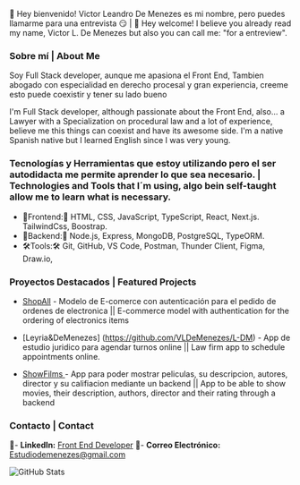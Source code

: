 👋 Hey bienvenido! Victor Leandro De Menezes es mi nombre, pero puedes llamarme para una entrevista 😏 | 👋 Hey welcome! I believe you already read my name, Victor L. De Menezes but also you can call me: "for a entreview".

### Sobre mí | About Me

Soy Full Stack developer, aunque me apasiona el Front End, Tambien abogado con especialidad en derecho procesal y gran experiencia, creeme esto puede coexistir y tener su lado bueno

I'm Full Stack developer, although passionate about the Front End, also... a Lawyer with a Specialization on procedural law and a lot of experience, believe me this things can coexist and have its awesome side. I'm a native Spanish native but I learned English since I was very young.

### Tecnologías y Herramientas que estoy utilizando pero el ser autodidacta me permite aprender lo que sea necesario. | Technologies and Tools that I´m using, algo bein self-taught allow me to learn what is necessary.

- 📲Frontend:📲 HTML, CSS, JavaScript, TypeScript, React, Next.js. TailwindCss, Boostrap.
- 💾Backend:💾 Node.js, Express, MongoDB, PostgreSQL, TypeORM.
- 🛠️Tools:🛠️ Git, GitHub, VS Code, Postman, Thunder Client, Figma, Draw.io,

### Proyectos Destacados | Featured Projects

- [ShopAll](https://github.com/VLDeMenezes/ShopAll) - Modelo de E-comerce con autenticación para el pedido de ordenes de electronica || E-commerce model with authentication for the ordering of electronics items

- [Leyria&DeMenezes] (https://github.com/VLDeMenezes/L-DM) - App de estudio juridico para agendar turnos online || Law firm app to schedule appointments online.

- [ShowFilms ](https://github.com/VLDeMenezes/ShowFilms) - App para poder mostrar peliculas, su descripcion, autores, director y su califiacion mediante un backend || App to be able to show movies, their description, authors, director and their rating through a backend

### Contacto | Contact

📰- **LinkedIn:** [Front End Developer](https://linkedin.com/in/demenezesvictor)
📧- **Correo Electrónico:** Estudiodemenezes@gmail.com

![GitHub Stats](https://github-readme-stats.vercel.app/api?username=tuusuario&show_icons=true&theme=radical)
